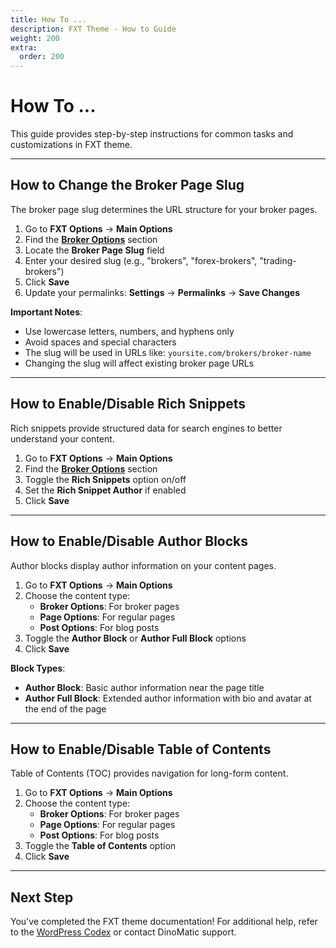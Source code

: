 ```yaml
---
title: How To ...
description: FXT Theme - How to Guide
weight: 200
extra:
  order: 200
---
```


# How To ...

This guide provides step-by-step instructions for common tasks and customizations in FXT theme.

---

## How to Change the Broker Page Slug

The broker page slug determines the URL structure for your broker pages.

1. Go to **FXT Options** → **Main Options**
2. Find the **[Broker Options](/docs/fxt/theme-options#broker-options)** section
3. Locate the **Broker Page Slug** field
4. Enter your desired slug (e.g., "brokers", "forex-brokers", "trading-brokers")
5. Click **Save**
6. Update your permalinks: **Settings** → **Permalinks** → **Save Changes**

**Important Notes**:

- Use lowercase letters, numbers, and hyphens only
- Avoid spaces and special characters
- The slug will be used in URLs like: `yoursite.com/brokers/broker-name`
- Changing the slug will affect existing broker page URLs

---

## How to Enable/Disable Rich Snippets

Rich snippets provide structured data for search engines to better understand your content.

1. Go to **FXT Options** → **Main Options**
2. Find the **[Broker Options](/docs/fxt/theme-options#broker-options)** section
3. Toggle the **Rich Snippets** option on/off
4. Set the **Rich Snippet Author** if enabled
5. Click **Save**

---

## How to Enable/Disable Author Blocks

Author blocks display author information on your content pages.

1. Go to **FXT Options** → **Main Options**
2. Choose the content type:
   - **Broker Options**: For broker pages
   - **Page Options**: For regular pages
   - **Post Options**: For blog posts
3. Toggle the **Author Block** or **Author Full Block** options
4. Click **Save**

**Block Types**:

- **Author Block**: Basic author information near the page title
- **Author Full Block**: Extended author information with bio and avatar at the end of the page

---

## How to Enable/Disable Table of Contents

Table of Contents (TOC) provides navigation for long-form content.

1. Go to **FXT Options** → **Main Options**
2. Choose the content type:
   - **Broker Options**: For broker pages
   - **Page Options**: For regular pages
   - **Post Options**: For blog posts
3. Toggle the **Table of Contents** option
4. Click **Save**

---

## Next Step

You've completed the FXT theme documentation! For additional help, refer to the [WordPress Codex](https://codex.wordpress.org/) or contact DinoMatic support.
